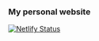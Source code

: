 ### My personal website

[![Netlify Status](https://api.netlify.com/api/v1/badges/44a356a7-5399-4dc1-a325-d0e6a50ddda6/deploy-status)](https://app.netlify.com/sites/jansvabik/deploys)
